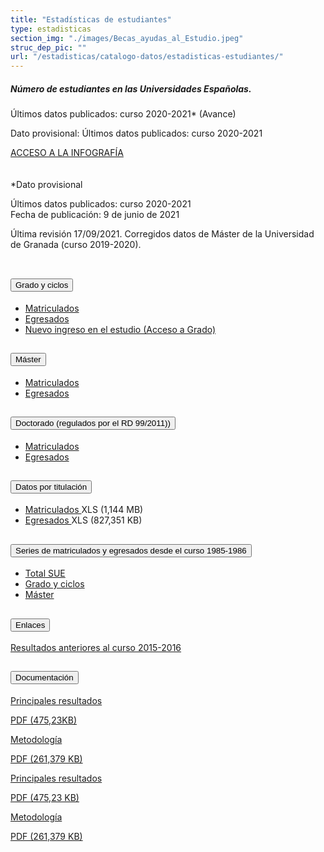 ```yaml
---
title: "Estadísticas de estudiantes"
type: estadisticas
section_img: "./images/Becas_ayudas_al_Estudio.jpeg"
struc_dep_pic: "" 
url: "/estadisticas/catalogo-datos/estadisticas-estudiantes/"   
--- 
```

 <section> 
        <article>
            <div class="container container-xl p-0">            
<div class="row">
    <div class="col-lg-4 info_prev_card">
        <div class="card">
            <div class="card-body">
                            <h5 class="card-title">Número de estudiantes en las Universidades Españolas.</h5>
                            <div class="content">
                                <div class="text">
                                    <p class="text">Últimos datos publicados: curso 2020-2021* (Avance)</p>
                                    <p class="text">Dato provisional: Últimos datos publicados: curso 2020-2021</p>
                                </div>                                
                            </div>
                            <div class="col-12 box_buttons">
                                <a href="https://public.tableau.com/views/Academica20_EEU/InfografiaEEU?%3AVizHome=no&%3Aembed=true#7" class="btn btn_outline_blue" target="_blank">
                                    ACCESO A LA INFOGRAFÍA 
                                    <i class="icon far fa-images"></i>
                                    <i class="hover_icon icon far fa-images"></i>
                </a>
            </div>
        </div>
    </div>
</div>
<div class="col-lg-8 card_img card_img_ip">
	<div class="card_content_img">
                        <div class="img img-fluid" style="background: url('{{<siteurl>}}/images/estadisticas/InfografiaEEU.png');"></div>
		</div>
    </div>
</div>
<br><br>  
*Dato provisional

Últimos datos publicados: curso 2020-2021<br>
Fecha de publicación: 9 de junio de 2021

Última revisión 17/09/2021. Corregidos datos de Máster de la Universidad de Granada (curso 2019-2020).<br><br>
</div>
</article>
</section>
 <section> 
        <article>
            <div class="container container-xl p-0">
<div class="row">
<div class="col-lg-12 content_collapse  mb-120">
<div class="accordion" id="accordionPanelsStayOpenExample">
<div class="accordion-item">
<h2 class="accordion-header" id="panelsStayOpen-headingOne">
<button class="accordion-button collapsed" type="button" data-bs-toggle="collapse" data-bs-target="#panelsStayOpen-collapseOne" aria-expanded="false" aria-controls="panelsStayOpen-collapseOne">
Grado y ciclos
</button>
</h2>
<div id="panelsStayOpen-collapseOne" class="accordion-collapse collapse " aria-labelledby="panelsStayOpen-headingOne">
<div class="accordion-body">
<article id="section_link">
<div class="container-fluid">
<div class="row">
<div class="col-12">
<ul>
<li><a href="http://estadisticas.mecd.gob.es/EducaDynPx/educabase/index.htm?type=pcaxis&path=/Universitaria/Alumnado/EEU_2021/GradoCiclo/Matriculados/&file=pcaxis&l=s0" target="_blank">Matriculados <i class="fas fa-external-link-alt"></i></a> </li>
<li><a href="http://estadisticas.mecd.gob.es/EducaDynPx/educabase/index.htm?type=pcaxis&path=/Universitaria/Alumnado/EEU_2021/GradoCiclo/Egresados/&file=pcaxis&l=s0" target="_blank">Egresados <i class="fas fa-external-link-alt"></i></a> </li>
<li><a href="http://estadisticas.mecd.gob.es/EducaDynPx/educabase/index.htm?type=pcaxis&path=/Universitaria/Alumnado/EEU_2021/GradoCiclo/NuevoIngreso/&file=pcaxis&l=s0 " target="_blank">Nuevo ingreso en el estudio (Acceso a Grado) <i class="fas fa-external-link-alt"></i></a> </li>
</ul>
</div>
</div>
</div>
</article>
</div>
</div>
</div>
<div class="accordion-item">
<h2 class="accordion-header" id="panelsStayOpen-headingTwo">
<button class="accordion-button collapsed" type="button" data-bs-toggle="collapse" data-bs-target="#panelsStayOpen-collapseTwo" aria-expanded="false">
Máster
</button>
</h2>
<div id="panelsStayOpen-collapseTwo" class="accordion-collapse collapse" aria-labelledby="panelsStayOpen-headingTwo">
<div class="accordion-body">
<article id="section_link">
<div class="container-fluid">
<div class="row">
<div class="col-12">
<ul>
<li><a href="http://estadisticas.mecd.gob.es/EducaDynPx/educabase/index.htm?type=pcaxis&path=/Universitaria/Alumnado/EEU_2021/Master/Matriculados/&file=pcaxis&l=s0" target="_blank">Matriculados <i class="fas fa-external-link-alt"></i></a> </li>
<li><a href="http://estadisticas.mecd.gob.es/EducaDynPx/educabase/index.htm?type=pcaxis&path=/Universitaria/Alumnado/EEU_2021/Master/Egresados/&file=pcaxis&l=s0" target="_blank">Egresados <i class="fas fa-external-link-alt"></i></a> </li>
</ul>
</div>
</div>
</div>
</article>
</div>
</div>
</div>
<div class="accordion-item">
<h2 class="accordion-header" id="panelsStayOpen-headingTree">
<button class="accordion-button collapsed" type="button" data-bs-toggle="collapse" data-bs-target="#panelsStayOpen-collapseTree" aria-expanded="false">
Doctorado (regulados por el RD 99/2011))
</button>
</h2>
<div id="panelsStayOpen-collapseTree" class="accordion-collapse collapse" aria-labelledby="panelsStayOpen-headingTree">
<div class="accordion-body">
<article id="section_link">
<div class="container-fluid">
<div class="row">
<div class="col-12">
<ul>
<li><a href="http://estadisticas.mecd.gob.es/EducaDynPx/educabase/index.htm?type=pcaxis&path=/Universitaria/Alumnado/EEU_2021/Doctorado/Matriculados/&file=pcaxis&l=s0" target="_blank">Matriculados <i class="fas fa-external-link-alt"></i></a> </li>
<li><a href="http://estadisticas.mecd.gob.es/EducaDynPx/educabase/index.htm?type=pcaxis&path=/Universitaria/Alumnado/EEU_2021/Doctorado/Egresados/&file=pcaxis&l=s0" target="_blank">Egresados <i class="fas fa-external-link-alt"></i></a> </li>
</ul>
</div>
</div>
</div>
</article>
</div>
</div>
</div>
<div class="accordion-item">
<h2 class="accordion-header" id="panelsStayOpen-headingFour">
<button class="accordion-button collapsed" type="button" data-bs-toggle="collapse" data-bs-target="#panelsStayOpen-collapseFour" aria-expanded="false">
Datos por titulación
</button>
</h2>
<div id="panelsStayOpen-collapseFour" class="accordion-collapse collapse" aria-labelledby="panelsStayOpen-headingFour">
<div class="accordion-body">
<article id="section_link">
<div class="container-fluid">
<div class="row">
<div class="col-12">
<ul>
<li><a href="https://www.universidades.gob.es/stfls/universidades/Estadisticas/ficheros/MatriculadosEEU.xlsx" target="_blank">Matriculados <i class="fas fa-external-link-alt"></i></a> <i class="far fa-file-excel text-success"></i> XLS (1,144 MB)</li>
<li><a href="https://www.universidades.gob.es/stfls/universidades/Estadisticas/ficheros/EgresadosEEU.xlsx" target="_blank">Egresados <i class="fas fa-external-link-alt"></i></a> <i class="far fa-file-excel text-success"></i> XLS (827,351 KB) </li>
</ul>
</div>
</div>
</div>
</article>
</div>
</div>
</div>
<div class="accordion-item">
<h2 class="accordion-header" id="panelsStayOpen-headingFive">
<button class="accordion-button collapsed" type="button" data-bs-toggle="collapse" data-bs-target="#panelsStayOpen-collapseFive" aria-expanded="false">
Series de matriculados y egresados desde el curso 1985-1986
</button>
</h2>
<div id="panelsStayOpen-collapseFive" class="accordion-collapse collapse" aria-labelledby="panelsStayOpen-headingFive">
<div class="accordion-body">
<article id="section_link">
<div class="container-fluid">
<div class="row">
<div class="col-12">
<ul>
<li><a href="http://estadisticas.mecd.gob.es/EducaDynPx/educabase/index.htm?type=pcaxis&path=/Universitaria/Alumnado/EEU_2021/Serie/TotalSUE/&file=pcaxis&l=s0" target="_blank">Total SUE <i class="fas fa-external-link-alt"></i></a></li>
<li><a href="http://estadisticas.mecd.gob.es/EducaDynPx/educabase/index.htm?type=pcaxis&path=/Universitaria/Alumnado/EEU_2021/Serie/GradoCiclo/&file=pcaxis&l=s0" target="_blank">Grado y ciclos <i class="fas fa-external-link-alt"></i></a></li>
<li><a href="http://estadisticas.mecd.gob.es/EducaDynPx/educabase/index.htm?type=pcaxis&path=/Universitaria/Alumnado/EEU_2021/Serie/Master/&file=pcaxis&l=s0" target="_blank">Máster<i class="fas fa-external-link-alt"></i></a></li>
</ul>
</div>
</div>
</div>
</article>
</div>
</div>
</div>
</div>
</div>
</div>
</div>
</article>
</section>
<section>
        <article>
            <div class="container">
                <div class="row justify-content-md-center">
                    <div class="col-md-10 content_collapse">
                        <div class="accordion accordion_alt" id="accordeonAlt">
                            <div class="accordion-item">
                                <h2 class="accordion-header" id="accordionAltHeading1">
                                    <button class="accordion-button expanded" type="button" data-bs-toggle="collapse" data-bs-target="#accordionAlt1" aria-expanded="false" aria-controls="accordionAlt1">
                                        <span class="icon"><i class="fas fa-link"></i></span></span>Enlaces
                                    </button>
                                </h2>
                                <div id="accordionAlt1" class="accordion-collapse collapse show" aria-labelledby="accordionAltHeading1">
                                    <div class="accordion-body">
                                        <div id="section_link">
                                            <div class="container-fluid sp">
                                                <div class="row w-100">
                                                    <div class="col-12">
                                                        <a href="https://www.educacionyfp.gob.es/servicios-al-ciudadano/estadisticas/universitaria/estadisticas/alumnado-copia/hasta-2014.html" class="btn btn_link_icon" target="_blank">Resultados anteriores al curso 2015-2016 <i class="fas fa-external-link-alt"></i></a>
                                                    </div>
                                                </div>
											</div>
										</div>
									</div>
								</div>
							</div>
						</div>
					</div>
				</div>	
                <div class="row justify-content-md-center">
                    <div class="col-md-10 content_collapse">
                        <div class="accordion accordion_alt" id="accordeonAlt">
                            <div class="accordion-item">
                                <h2 class="accordion-header" id="accordionAltHeading2">
                                    <button class="accordion-button expanded" type="button" data-bs-toggle="collapse" data-bs-target="#accordionAlt2" aria-expanded="false" aria-controls="accordionAlt2">
                                        <span class="icon"><i class="fas fa-file-pdf"></i></span>Documentación
                                    </button>
                                </h2>
                                <div id="accordionAlt2" class="accordion-collapse collapse show" aria-labelledby="accordionAltHeading2">
                                    <div class="accordion-body">
                                        <div id="section_link">
											<div class="container-fluid sp">
												<div class="row w-100">
													<div class="col-lg-12 cards_download_cnt">
														<div class="row jcc_mobile">
															<div class="download_card">
															    <a class="card" href="{{<siteurl>}}documentos/pdf/estadisticas/PpalesResulEEU.pdf" target="_blank">
                                                                    <div class="card-header">
                                                                        <i class="fal fa-download"></i>
                                                                    </div>
                                                                    <div class="card-body">
                                                                        <p class="text_body">Principales resultados</p>
                                                                        <p class="text_file">
                                                                            <i class="fal fa-file-pdf pdf_icon text-danger"></i> PDF (475,23KB)
                                                                        </p>
                                                                    </div>
                                                                </a>
															</div>
															<div class="download_card">
                                                                <a class="card" href="{{<siteurl>}}documentos/pdf/estadisticas/METODOLOGEEU.pdf" target="_blank">
                                                                    <div class="card-header">
                                                                        <i class="fal fa-download"></i>
                                                                    </div>
                                                                    <div class="card-body">
                                                                        <p class="text_body">Metodología</p>
                                                                        <p class="text_file">
                                                                            <i class="fal fa-file-pdf pdf_icon text-danger"></i> PDF (261,379 KB)
                                                                        </p>
                                                                    </div>
                                                                </a>
                                                            </div>
														</div>
													</div>
												</div>
											</div>
										<!--
                                            <div class="container-fluid sp">
												<div class="row my-45 justify-content-md-center">
													<div class="col-md-10 content_collapse">
														<div class="accordion accordion_alt" id="accordeonAlt">
															<div class="accordion-item">
																<div class="row w-100">
                                                    <div class="col-lg-12 cards_download_cnt">
                                                        <div class="row jcc_mobile">
                                                            <div class="download_card">
                                                                <a class="card" href="{{<siteurl>}}documentos/pdf/estadisticas/PpalesResulEEU.pdf" target="_blank">
                                                                    <div class="card-header">
                                                                        <i class="fal fa-download"></i>
                                                                    </div>
                                                                    <div class="card-body">
                                                                        <p class="text_body">Principales resultados</p>
                                                                        <p class="text_file">
                                                                            <i class="fal fa-file-pdf pdf_icon text-danger"></i> PDF (475,23KB)
                                                                        </p>
                                                                    </div>
                                                                </a>
                                                            </div>
															<div class="download_card">
                                                                <a class="card" href="{{<siteurl>}}documentos/pdf/estadisticas/METODOLOGEEU.pdf" target="_blank">
                                                                    <div class="card-header">
                                                                        <i class="fal fa-download"></i>
                                                                    </div>
                                                                    <div class="card-body">
                                                                        <p class="text_body">Metodología</p>
                                                                        <p class="text_file">
                                                                            <i class="fal fa-file-pdf pdf_icon text-danger"></i> PDF (261,379 KB)
                                                                        </p>
                                                                    </div>
                                                                </a>
                                                            </div
														</div>
                                                    </div>
										-->
<!-- MOBILE VERSION WITH SLIDER -->
                                                    <div class="col-12" id="section_box_download_card_slider">
                                                        <div class="swiper" id="slider_download_archive">
                                                          <div class="swiper-wrapper">
                                                            <div class="swiper-slide">
                                                                <div class="download_card">
                                                                    <a class="card" href="{{<siteurl>}}documentos/pdf/estadisticas/PpalesResulEEU.pdf" target="_blank">
                                                                        <div class="card-header">
                                                                            <i class="fal fa-download"></i>
                                                                        </div>
                                                                        <div class="card-body">
                                                                            <p class="text_body">Principales resultados</p>
                                                                            <p class="text_file">
                                                                                <i class="fal fa-file-pdf pdf_icon text-danger"></i> PDF (475,23 KB)
                                                                            </p>
                                                                        </div>
                                                                    </a>
                                                                </div>
																 <div class="download_card">
                                                                    <a class="card" href="{{<siteurl>}}documentos/pdf/estadisticas/METODOLOGEEU.pdf" target="_blank">
                                                                        <div class="card-header">
                                                                            <i class="fal fa-download"></i>
                                                                        </div>
                                                                        <div class="card-body">
                                                                            <p class="text_body">Metodología</p>
                                                                            <p class="text_file">
                                                                                <i class="fal fa-file-pdf pdf_icon text-danger"></i> PDF (261,379 KB)
                                                                            </p>
                                                                        </div>
                                                                    </a>
                                                                </div>
                                                            </div>
															</div>
                                                          <div class="swiper-pagination"></div>
                                                        </div>
                                                    </div>
                                                </div>
                                            </div>
                                        </div>
                                    </div>
                                </div>
                          </div>
		</article> 
</section>
	